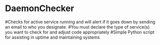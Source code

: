 # DaemonChecker
#Checks for active service running and will alert if it goes down by sending an email to who you designate. 
#You must declare the type of service(s) you want to check for and adjust code appropriately
#Simple Python script for assisting in uptime and maintaining systems
